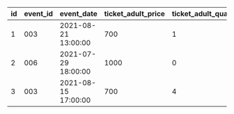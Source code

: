 id  | event_id  | event_date          | ticket_adult_price  | ticket_adult_quantity  | ticket_kid_price  | ticket_kid_quantity  | barcode   | user_id  | equal_price  | created
--- | --------- | ------------------- | ------------------- | ---------------------- | ----------------- | -------------------- | --------  | -------- | ------------ | -------------------
1   | 003       | 2021-08-21 13:00:00 | 700                 | 1                      | 450               | 0                    | 11111111  | 00451    | 700          | 2021-01-11 13:22:09
2   | 006       | 2021-07-29 18:00:00 | 1000                | 0                      | 800               | 2                    | 22222222  | 00364    | 1600         | 2021-01-12 16:62:08
3   | 003       | 2021-08-15 17:00:00 | 700                 | 4                      | 450               | 3                    | 33333333  | 00015    | 4150         | 2021-01-13 10:08:45